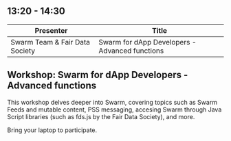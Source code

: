 ## 13:20 - 14:30

| Presenter |Title|
| -------- | -------- |
| Swarm Team & Fair Data Society| Swarm for dApp Developers - Advanced functions |

## Workshop: Swarm for dApp Developers - Advanced functions
This workshop delves deeper into Swarm, covering topics such as Swarm Feeds and mutable content, PSS messaging, accesing Swarm through Java Script libraries (such as fds.js by the Fair Data Society), and more.

Bring your laptop to participate.